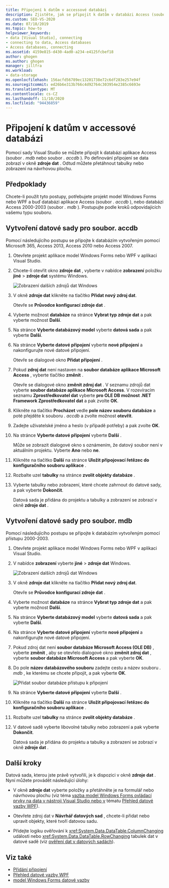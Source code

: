 ```yaml
---
title: Připojení k datům v accessové databázi
description: Zjistěte, jak se připojit k datům v databázi Access (soubor. mdb nebo soubor. accdb. accdb) v aplikaci Visual Studio.
ms.custom: SEO-VS-2020
ms.date: 07/18/2019
ms.topic: how-to
helpviewer_keywords:
- data [Visual Studio], connecting
- connecting to data, Access databases
- Access databases, connecting
ms.assetid: 4159e815-d430-4ad0-a234-e4125fcbef18
author: ghogen
ms.author: ghogen
manager: jillfra
ms.workload:
- data-storage
ms.openlocfilehash: 156acfd56789ec13201738e72c6df283e257e94f
ms.sourcegitcommit: ed26b6e313b766c4d92764c303954e2385c6693e
ms.translationtype: MT
ms.contentlocale: cs-CZ
ms.lasthandoff: 11/10/2020
ms.locfileid: "94436859"
---
```

# <a name="connect-to-data-in-an-access-database"></a>Připojení k datům v accessové databázi

Pomocí sady Visual Studio se můžete připojit k databázi aplikace Access (soubor *. mdb* nebo soubor *. accdb* ). Po definování připojení se data zobrazí v okně **zdroje dat** . Odtud můžete přetáhnout tabulky nebo zobrazení na návrhovou plochu.

## <a name="prerequisites"></a>Předpoklady

Chcete-li použít tyto postupy, potřebujete projekt model Windows Forms nebo WPF a buď databázi aplikace Access (soubor *. accdb* ), nebo databázi Access 2000-2003 (soubor *. mdb* ). Postupujte podle kroků odpovídajících vašemu typu souboru.

## <a name="create-a-dataset-for-an-accdb-file"></a>Vytvoření datové sady pro soubor. accdb

Pomocí následujícího postupu se připojte k databázím vytvořeným pomocí Microsoft 365, Access 2013, Access 2010 nebo Access 2007.

1. Otevřete projekt aplikace model Windows Forms nebo WPF v aplikaci Visual Studio.

2. Chcete-li otevřít okno **zdroje dat** , vyberte v nabídce **zobrazení** položku **jiné**  >  **zdroje dat** systému Windows.

   ![Zobrazení dalších zdrojů dat Windows](../data-tools/media/viewdatasources.png)

3. V okně **zdroje dat** klikněte na tlačítko **Přidat nový zdroj dat**.

   Otevře se **Průvodce konfigurací zdroje dat** .

4. Vyberte možnost **databáze** na stránce **Vybrat typ zdroje dat** a pak vyberte možnost **Další**.

5. Na stránce **Vyberte databázový model** vyberte **datová sada** a pak vyberte **Další**.

6. Na stránce **Vyberte datové připojení** vyberte **nové připojení** a nakonfigurujte nové datové připojení.

   Otevře se dialogové okno **Přidat připojení** .

7. Pokud **zdroj dat** není nastaven na **soubor databáze aplikace Microsoft Access** , vyberte tlačítko **změnit** .

   Otevře se dialogové okno **změnit zdroj dat** . V seznamu zdrojů dat vyberte **soubor databáze aplikace Microsoft Access**. V rozevíracím seznamu **Zprostředkovatel dat** vyberte **pro OLE DB možnost .NET Framework Zprostředkovatel dat** a pak zvolte **OK**.

8. Klikněte na tlačítko **Procházet** vedle **pole název souboru databáze** a poté přejděte k souboru *. accdb* a zvolte možnost **otevřít**.

9. Zadejte uživatelské jméno a heslo (v případě potřeby) a pak zvolte **OK**.

10. Na stránce **Vyberte datové připojení** vyberte **Další** .

    Může se zobrazit dialogové okno s oznámením, že datový soubor není v aktuálním projektu. Vyberte **Ano** nebo **ne**.

11. Klikněte na tlačítko **Další** na stránce **Uložit připojovací řetězec do konfiguračního souboru aplikace** .

12. Rozbalte uzel **tabulky** na stránce **zvolit objekty databáze** .

13. Vyberte tabulky nebo zobrazení, které chcete zahrnout do datové sady, a pak vyberte **Dokončit**.

    Datová sada je přidána do projektu a tabulky a zobrazení se zobrazí v okně **zdroje dat** .

## <a name="create-a-dataset-for-an-mdb-file"></a>Vytvoření datové sady pro soubor. mdb

Pomocí následujícího postupu se připojte k databázím vytvořeným pomocí přístupu 2000-2003.

1. Otevřete projekt aplikace model Windows Forms nebo WPF v aplikaci Visual Studio.

2. V nabídce **zobrazení** vyberte **jiné**  >  **zdroje dat** Windows.

   ![Zobrazení dalších zdrojů dat Windows](../data-tools/media/viewdatasources.png)

3. V okně **zdroje dat** klikněte na tlačítko **Přidat nový zdroj dat**.

    Otevře se **Průvodce konfigurací zdroje dat** .

4. Vyberte možnost **databáze** na stránce **Vybrat typ zdroje dat** a pak vyberte možnost **Další**.

5. Na stránce **Vyberte databázový model** vyberte **datová sada** a pak vyberte **Další**.

6. Na stránce **Vyberte datové připojení** vyberte **nové připojení** a nakonfigurujte nové datové připojení.

7. Pokud zdroj dat není **soubor databáze Microsoft Access (OLE DB)** , vyberte **změnit** , aby se otevřelo dialogové okno **změnit zdroj dat** , vyberte **soubor databáze Microsoft Access** a pak vyberte **OK**.

8. Do pole **název databázového souboru** zadejte cestu a název souboru *. mdb* , ke kterému se chcete připojit, a pak vyberte **OK**.

   ![Přidat soubor databáze přístupu k připojení](../data-tools/media/add-connection-access-db.png)

9. Na stránce **Vyberte datové připojení** vyberte **Další** .

10. Klikněte na tlačítko **Další** na stránce **Uložit připojovací řetězec do konfiguračního souboru aplikace** .

11. Rozbalte uzel **tabulky** na stránce **zvolit objekty databáze** .

12. V datové sadě vyberte libovolné tabulky nebo zobrazení a pak vyberte **Dokončit**.

    Datová sada je přidána do projektu a tabulky a zobrazení se zobrazí v okně **zdroje dat** .

## <a name="next-steps"></a>Další kroky

Datová sada, kterou jste právě vytvořili, je k dispozici v okně **zdroje dat** . Nyní můžete provádět následující úlohy:

- V okně **zdroje dat** vyberte položky a přetáhněte je na formulář nebo návrhovou plochu (viz téma [vazba model Windows Forms ovládací prvky na data v nástroji Visual Studio nebo v](../data-tools/bind-windows-forms-controls-to-data-in-visual-studio.md) tématu [Přehled datové vazby WPF](/dotnet/desktop-wpf/data/data-binding-overview)).

- Otevřete zdroj dat v **Návrhář datových sad** , chcete-li přidat nebo upravit objekty, které tvoří datovou sadu.

- Přidejte logiku ověřování k <xref:System.Data.DataTable.ColumnChanging> události nebo <xref:System.Data.DataTable.RowChanging> tabulek dat v datové sadě (viz [ověření dat v datových sadách](../data-tools/validate-data-in-datasets.md)).

## <a name="see-also"></a>Viz také

- [Přidání připojení](../data-tools/add-new-connections.md)
- [Přehled datové vazby WPF](/dotnet/framework/wpf/data/data-binding-overview)
- [model Windows Forms datové vazby](/dotnet/framework/winforms/data-binding-and-windows-forms)
